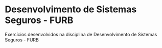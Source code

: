 # Desenvolvimento de Sistemas Seguros - FURB
Exercícios desenvolvidos na disciplina de Desenvolvimento de Sistemas Seguros - FURB
